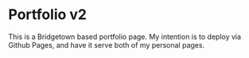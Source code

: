# Portfolio v2
This is a Bridgetown based portfolio page. My intention is to deploy via Github Pages, and have it serve both of my personal pages.
